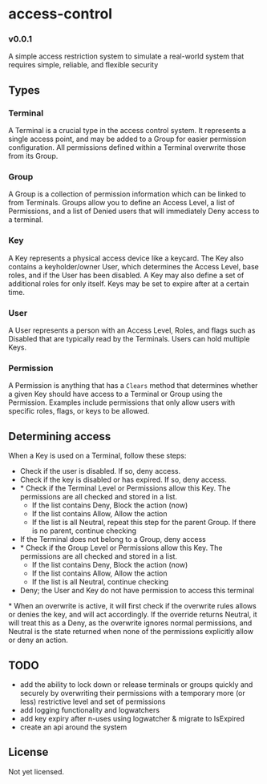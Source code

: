 # access-control

### v0.0.1

A simple access restriction system to simulate a real-world
system that requires simple, reliable, and flexible security

## Types

### Terminal
A Terminal is a crucial type in the access control system.
It represents a single access point, and may be added to a
Group for easier permission configuration. All permissions
defined within a Terminal overwrite those from its Group.

### Group
A Group is a collection of permission information which can
be linked to from Terminals. Groups allow you to define an
Access Level, a list of Permissions, and a list of Denied users that
will immediately Deny access to a terminal.

### Key
A Key represents a physical access device like a keycard.
The Key also contains a keyholder/owner User, which determines
the Access Level, base roles, and if the User has been disabled.
A Key may also define a set of additional roles for only itself.
Keys may be set to expire after at a certain time.

### User
A User represents a person with an Access Level, Roles, and flags
such as Disabled that are typically read by the Terminals. Users
can hold multiple Keys.

### Permission
A Permission is anything that has a `Clears` method that determines
whether a given Key should have access to a Terminal or Group
using the Permission. Examples include permissions that only allow
users with specific roles, flags, or keys to be allowed.


## Determining access

When a Key is used on a Terminal, follow these steps:
- Check if the user is disabled. If so, deny access.
- Check if the key is disabled or has expired. If so, deny access.
- \* Check if the Terminal Level or Permissions allow this Key.
  The permissions are all checked and stored in a list.
  - If the list contains Deny, Block the action (now)
  - If the list contains Allow, Allow the action
  - If the list is all Neutral, repeat this step for the parent Group.
    If there is no parent, continue checking
- If the Terminal does not belong to a Group, deny access
- \* Check if the Group Level or Permissions allow this Key.
  The permissions are all checked and stored in a list.
  - If the list contains Deny, Block the action (now)
  - If the list contains Allow, Allow the action
  - If the list is all Neutral, continue checking
- Deny; the User and Key do not have permission to access this terminal
    
&ast; When an overwrite is active, it will first check if the
overwrite rules allows or denies the key, and will act accordingly.
If the override returns Neutral, it will treat this as a Deny, as
the overwrite ignores normal permissions, and Neutral is the state
returned when none of the permissions explicitly allow or deny an action.

## TODO

- add the ability to lock down or release terminals or groups
  quickly and securely by overwriting their permissions with a
  temporary more (or less) restrictive level and set of permissions
- add logging functionality and logwatchers
- add key expiry after n-uses using logwatcher & migrate to IsExpired
- create an api around the system

## License
Not yet licensed.
